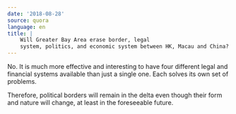 ```yaml
---
date: '2018-08-28'
source: quora
language: en
title: |
    Will Greater Bay Area erase border, legal
    system, politics, and economic system between HK, Macau and China?
---
```


No. It is much more effective and interesting to have four different
legal and financial systems available than just a single one. Each
solves its own set of problems.

Therefore, political borders will remain in the delta even though their
form and nature will change, at least in the foreseeable future.
